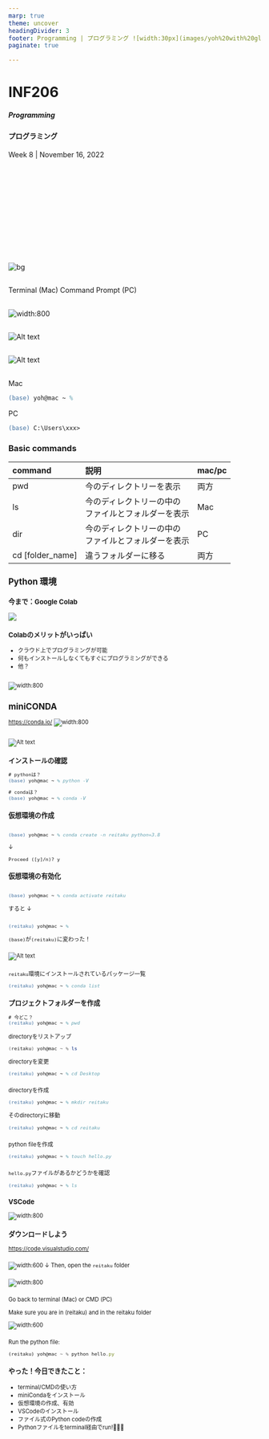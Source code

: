 ```yaml
---
marp: true
theme: uncover
headingDivider: 3
footer: Programming | プログラミング ![width:30px](images/yoh%20with%20globe.png)
paginate: true

---
```


# INF206 
##### Programming
#### プログラミング

Week 8 | November 16, 2022


### <span style="color:white"></span>

<br>
<br>
<br>
<br>
<br>
<br>
<br>
<br>
<br>
<br>

![bg](../images/devil.png)


## 
Terminal (Mac)
Command Prompt (PC)

##

![width:800](../images/terminal.png)

##
![Alt text](../images/cmd.jpg)

##

![Alt text](../images/terminal%20and%20cmd.png)
##
Mac
```ps
(base) yoh@mac ~ % 
```
PC
```ps
(base) C:\Users\xxx>
```

### Basic commands

<span style="font-size:0.8em">

|command|説明|mac/pc|
|:---|:---|---|
|pwd|今のディレクトリーを表示|両方
|ls |今のディレクトリーの中の<br>ファイルとフォルダーを表示|Mac|
|dir |今のディレクトリーの中の<br>ファイルとフォルダーを表示|PC|
|cd [folder_name]|違うフォルダーに移る| 両方

## Python 環境

###  今まで：Google Colab
![](../images/colab%20environment.webp)

### Colabのメリットがいっぱい

- クラウド上でプログラミングが可能
- 何もインストールしなくてもすぐにプログラミングができる
- 他？

##

![width:800](../images/miniconda%20and%20python.jpg)

## miniCONDA

https://conda.io/
![width:800](../images/conda%20dot%20io.png)

##

![Alt text](../images/miniconda%20install.png)

### インストールの確認

```ps
# pythonは？
(base) yoh@mac ~ % python -V
```
```ps
# condaは？
(base) yoh@mac ~ % conda -V
```

### 仮想環境の作成

```ps

(base) yoh@mac ~ % conda create -n reitaku python=3.8

```

↓

```Proceed ([y]/n)? y```
### 仮想環境の有効化

```ps

(base) yoh@mac ~ % conda activate reitaku

```
すると
↓
```ps

(reitaku) yoh@mac ~ % 

```
```(base)```が```(reitaku)```に変わった！

###
![Alt text](../images/conda%20environment.png)

### 
```reitaku```環境にインストールされているパッケージ一覧
```ps
(reitaku) yoh@mac ~ % conda list
```

### プロジェクトフォルダーを作成

```ps
# 今どこ？
(reitaku) yoh@mac ~ % pwd
```

directoryをリストアップ
```ps1
(reitaku) yoh@mac ~ % ls
```
directoryを変更
```ps
(reitaku) yoh@mac ~ % cd Desktop
```

###

directoryを作成
```ps
(reitaku) yoh@mac ~ % mkdir reitaku
```

そのdirectoryに移動
```ps
(reitaku) yoh@mac ~ % cd reitaku
```

###

python fileを作成
```ps
(reitaku) yoh@mac ~ % touch hello.py
```
###

```hello.py```ファイルがあるかどうかを確認
```ps
(reitaku) yoh@mac ~ % ls
```


### VSCode

![width:800](../images/vscode%20landing.png)

### ダウンロードしよう

https://code.visualstudio.com/

###

![width:600](../images/vs%20code%20open%20folder.png)
↓
Then, open the ```reitaku``` folder

###

![width:800](../images/vs%20code%20hello%20world.png)

###

Go back to terminal (Mac) or CMD (PC)

Make sure you are in (reitaku) and in the reitaku folder

![width:600](../images/terminal%20reitaku%20folder.png)

###

Run the python file:

```js {1}
(reitaku) yoh@mac ~ % python hello.py
```

### やった！今日できたこと：

- terminal/CMDの使い方
- miniCondaをインストール
- 仮想環境の作成、有効
- VSCodeのインストール
- ファイル式のPython codeの作成
- Pythonファイルをterminal経由でrun!🏃🏻‍♀️
